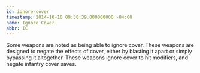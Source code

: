 ```yaml
---
id: ignore-cover
timestamp: 2014-10-10 09:30:39.000000000 -04:00
name: Ignore Cover
abbr: IC
---
```

<p>Some weapons are noted as being able to ignore cover. These weapons are designed to negate the effects of cover, either by blasting it apart or simply bypassing it altogether. These weapons ignore cover to hit modifiers, and negate infantry cover saves.</p>